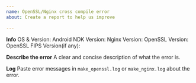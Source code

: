 ```yaml
---
name: OpenSSL/Nginx cross compile error
about: Create a report to help us improve

---
```


**Info**
OS & Version:
Android NDK Version:
Nginx Version:
OpenSSL Version:
OpenSSL FIPS Version(if any):

**Describe the error**
A clear and concise description of what the error is.

**Log**
Paste error messages in `make_openssl.log` or `make_nginx.log` about the error.
